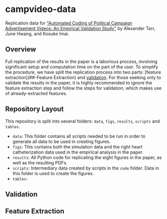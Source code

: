 # campvideo-data
Replication data for ["Automated Coding of Political Campaign Advertisement Videos: An Empirical Validation Study"]() by Alexander Tarr, June Hwang, and Kosuke Imai.

## Overview
Full replication of the results in the paper is a laborious process, involving significant setup and computation time on the part of the user. To simplify the procedure, we have split the replication process into two parts: [feature extraction](##-Feature Extraction) and [validation](##-Validation). For those seeking only to validate the results in the paper, it is highly recommended to ignore the feature extraction step and follow the steps for validation, which makes use of already-extracted features.

## Repository Layout
This repository is split into several folders: ``data``, ``figs``, ``results``, ``scripts`` and ``tables``.
- ``data``: This folder contains all scripts needed to be run in order to generate all data to be used in creating figures.
- ``figs``: This contains both the simulation data and the right heart catheterization data used in the empirical analysis in the paper.
- ``results``: All Python code for replicating the eight figures in the paper, as well as the resulting PDFs.
- ``scripts``: Intermediary data created by scripts in the ``code`` folder. Data in this folder is used to create the figures.
-  ``tables``:

## Validation

## Feature Extraction
